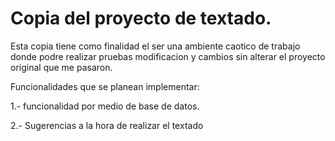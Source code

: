 # Copia del proyecto de textado. 

Esta copia tiene como finalidad el ser una ambiente caotico de trabajo donde podre realizar pruebas modificacion y cambios sin alterar el proyecto original que me pasaron.

Funcionalidades que se planean implementar:

1.- funcionalidad por medio de base de datos.

2.- Sugerencias a la hora de realizar el textado
